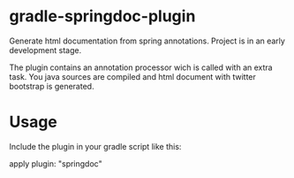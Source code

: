 gradle-springdoc-plugin
=======================

Generate html documentation from spring annotations. Project is in an early development stage.

The plugin contains an annotation processor wich is called with an extra task. You java sources are
compiled and html document with twitter bootstrap is generated.

Usage
=======================

Include the plugin in your gradle script like this:

apply plugin: "springdoc"



